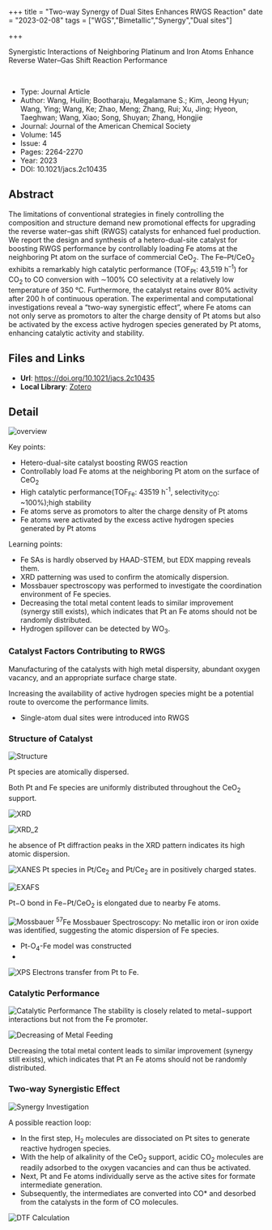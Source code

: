 +++
title = "Two-way Synergy of Dual Sites Enhances RWGS Reaction"
date = "2023-02-08"
tags = ["WGS","Bimetallic","Synergy","Dual sites"]

+++

Synergistic Interactions of Neighboring Platinum and Iron Atoms Enhance Reverse Water–Gas Shift Reaction Performance

<!--more-->
<br>


- Type: Journal Article
- Author: Wang, Huilin; Bootharaju, Megalamane S.; Kim, Jeong Hyun; Wang, Ying; Wang, Ke; Zhao, Meng; Zhang, Rui; Xu, Jing; Hyeon, Taeghwan; Wang, Xiao; Song, Shuyan; Zhang, Hongjie
- Journal: Journal of the American Chemical Society
- Volume: 145
- Issue: 4
- Pages: 2264-2270
- Year: 2023
- DOI: 10.1021/jacs.2c10435


## Abstract

The limitations of conventional strategies in finely controlling the composition and structure demand new promotional effects for upgrading the reverse water–gas shift (RWGS) catalysts for enhanced fuel production. We report the design and synthesis of a hetero-dual-site catalyst for boosting RWGS performance by controllably loading Fe atoms at the neighboring Pt atom on the surface of commercial CeO<sub>2</sub>. The Fe–Pt/CeO<sub>2</sub> exhibits a remarkably high catalytic performance (TOF<sub>Pt</sub>: 43,519 h<sup>–1</sup>) for CO<sub>2</sub> to CO conversion with ∼100% CO selectivity at a relatively low temperature of 350 °C. Furthermore, the catalyst retains over 80% activity after 200 h of continuous operation. The experimental and computational investigations reveal a “two-way synergistic effect”, where Fe atoms can not only serve as promotors to alter the charge density of Pt atoms but also be activated by the excess active hydrogen species generated by Pt atoms, enhancing catalytic activity and stability.

## Files and Links

- **Url**: https://doi.org/10.1021/jacs.2c10435
- **Local Library**: [Zotero](zotero://select/library/items/MASV7X98)

## Detail

![overview](https://cdn.jsdelivr.net/gh/blleng/images/upload/20230208_212016.png)

Key points:

- Hetero-dual-site catalyst boosting RWGS reaction
- Controllably load Fe atoms at the neighboring Pt atom on the surface of CeO<sub>2</sub>
- High catalytic performance(TOF<sub>Fe</sub>: 43519 h<sup>-1</sup>, selectivity<sub>CO</sub>: ~100%);high stability
- Fe atoms serve as promotors to alter the charge density of Pt atoms
- Fe atoms were activated by the excess active hydrogen species generated by Pt atoms

Learning points:

- Fe SAs is hardly observed by HAAD-STEM, but EDX mapping reveals them.
- XRD patterning was used to confirm the atomically dispersion.
- Mossbauer spectroscopy was performed to investigate the coordination environment of Fe species.
- Decreasing the total metal content leads to similar improvement (synergy still exists), which indicates that Pt an Fe atoms should not be randomly distributed.
- Hydrogen spillover can be detected by WO<sub>3</sub>.


### Catalyst Factors Contributing to RWGS

Manufacturing of the catalysts with high metal dispersity, abundant oxygen vacancy, and an appropriate surface charge state.

Increasing the availability of active hydrogen species might be a potential route to overcome the performance limits.

- Single-atom dual sites were introduced into RWGS

### Structure of Catalyst

![Structure](https://cdn.jsdelivr.net/gh/blleng/images/upload/20230209_133054.png "structure")

Pt species are atomically dispersed.

Both Pt and Fe species are uniformly distributed throughout the CeO<sub>2</sub> support.

![XRD](https://cdn.jsdelivr.net/gh/blleng/images/upload/20230209_133627.png "XRD")

![XRD_2](https://cdn.jsdelivr.net/gh/blleng/images/upload/20230209_133755.png "XRD")

he absence of Pt diffraction peaks in the XRD pattern indicates its high atomic dispersion.

![XANES](https://cdn.jsdelivr.net/gh/blleng/images/upload/20230209_134305.png "XANES")
Pt species in Pt/Ce<sub>2</sub> and Pt/Ce<sub>2</sub> are in positively charged states.

![EXAFS](https://cdn.jsdelivr.net/gh/blleng/images/upload/20230209_134748.png "EXAFS")

Pt−O bond in Fe−Pt/CeO<sub>2</sub> is elongated due to nearby Fe atoms.

![Mossbauer](https://cdn.jsdelivr.net/gh/blleng/images/upload/20230209_135015.png "Mossbauer")
<sup>57</sup>Fe Mossbauer Spectroscopy: No metallic iron or iron oxide was identified, suggesting the atomic dispersion of Fe species.

- Pt-O<sub>4</sub>-Fe model was constructed
- 
![XPS](https://cdn.jsdelivr.net/gh/blleng/images/upload/20230209_135506.png "XPS")
Electrons transfer from Pt to Fe.

### Catalytic Performance

![Catalytic Performance](https://cdn.jsdelivr.net/gh/blleng/images/upload/20230209_140651.png "Catalytic Performance")
The stability is closely related to metal−support interactions but not from the Fe promoter.

![Decreasing of Metal Feeding](https://cdn.jsdelivr.net/gh/blleng/images/upload/20230209_141929.png "Decreasing of Metal Feeding")

Decreasing the total metal content leads to similar improvement (synergy still exists), which indicates that Pt an Fe atoms should not be randomly distributed.

### Two-way Synergistic Effect

![Synergy Investigation](https://cdn.jsdelivr.net/gh/blleng/images/upload/20230209_142710.png "In situ DRTFT")

A possible reaction loop:
- In the first step, H<sub>2</sub> molecules are dissociated on Pt sites to generate reactive hydrogen species.
- With the help of alkalinity of the CeO<sub>2</sub> support, acidic CO<sub>2</sub> molecules are readily adsorbed to the oxygen vacancies and can thus be
activated.
- Next, Pt and Fe atoms individually serve as the active sites for formate intermediate generation.
- Subsequently, the intermediates are converted into CO* and desorbed from the catalysts in the form of CO molecules.

![DTF Calculation](https://cdn.jsdelivr.net/gh/blleng/images/upload/20230209_143858.png)